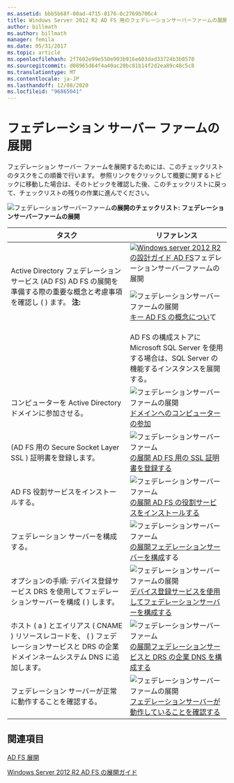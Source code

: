 ```yaml
---
ms.assetid: bbb5b68f-00ad-4715-8176-0c2769b706c4
title: Windows Server 2012 R2 AD FS 用のフェデレーションサーバーファームの展開
author: billmath
ms.author: billmath
manager: femila
ms.date: 05/31/2017
ms.topic: article
ms.openlocfilehash: 2f7602e99e550e993b916e603dad33724b3b0570
ms.sourcegitcommit: d08965d64f4a40ac20bc81b14f2d2ea89c48c5c8
ms.translationtype: MT
ms.contentlocale: ja-JP
ms.lasthandoff: 12/08/2020
ms.locfileid: "96865041"
---
```

# <a name="deploying-a-federation-server-farm"></a>フェデレーション サーバー ファームの展開

フェデレーション サーバー ファームを展開するためには、このチェックリストのタスクをこの順番で行います。 参照リンクをクリックして概要に関するトピックに移動した場合は、そのトピックを確認した後、このチェックリストに戻って、チェックリストの残りの作業に進んでください。

![フェデレーションサーバーファーム](media/2b05dce3-938f-4168-9b8f-1f4398cbdb9b.gif)**の展開のチェックリスト: フェデレーションサーバーファームの展開**

|タスク|リファレンス|
|--------|-------------|
|Active Directory フェデレーションサービス (AD FS) AD FS の展開を準備する際の重要な概念と考慮事項を確認し \( \) ます。 **注:**|![](media/faa393df-4856-4431-9eda-4f4e5be72a90.gif)[Windows server 2012 R2 の設計ガイド AD FS](../../ad-fs/design/AD-FS-Design-Guide-in-Windows-Server-2012-R2.md)フェデレーションサーバーファームの展開<p>![フェデレーションサーバーファームの展開](media/faa393df-4856-4431-9eda-4f4e5be72a90.gif)[キー AD FS の概念につい](../../ad-fs/technical-reference/Understanding-Key-AD-FS-Concepts.md)て|
||AD FS の構成ストアに Microsoft SQL Server を使用する場合は、SQL Server の機能するインスタンスを展開する。|[SQL Server](/sql/sql-server/) **警告:** Windows Server 2012 R2 で AD FS ファームを作成し SQL Server を使用して構成データを格納する場合は、SQL Server 2012 を含む SQL Server 2008 以降のバージョンを使用できます。|
|コンピューターを Active Directory ドメインに参加させる。|![フェデレーションサーバーファームの展開](media/faa393df-4856-4431-9eda-4f4e5be72a90.gif)[ドメインへのコンピューターの参加](Join-a-Computer-to-a-Domain.md)|
|\(AD FS 用の Secure Socket Layer SSL \) 証明書を登録します。|![フェデレーションサーバーファーム](media/bc6cea1a-1c6c-4124-8c8f-1df5adfe8c88.gif)[の展開 AD FS 用の SSL 証明書を登録する](Enroll-an-SSL-Certificate-for-AD-FS.md)|
|AD FS 役割サービスをインストールする。|![フェデレーションサーバーファーム](media/bc6cea1a-1c6c-4124-8c8f-1df5adfe8c88.gif)[の展開 AD FS の役割サービスをインストールする](Install-the-AD-FS-Role-Service.md)|
|フェデレーション サーバーを構成する。|![フェデレーションサーバーファーム](media/bc6cea1a-1c6c-4124-8c8f-1df5adfe8c88.gif)[の展開フェデレーションサーバーを構成](Configure-a-Federation-Server.md)する|
|オプションの手順: デバイス登録サービス DRS を使用してフェデレーションサーバーを構成 \( \) します。|![フェデレーションサーバーファームの展開](media/faa393df-4856-4431-9eda-4f4e5be72a90.gif)[デバイス登録サービスを使用してフェデレーションサーバーを構成する](Configure-a-federation-server-with-Device-Registration-Service.md)|
|ホスト \( a \) とエイリアス \( CNAME \) リソースレコードを、 \( \) フェデレーションサービスと DRS の企業ドメインネームシステム DNS に追加します。|![フェデレーションサーバーファーム](media/faa393df-4856-4431-9eda-4f4e5be72a90.gif)[の展開フェデレーションサービスと DRS の企業 DNS を構成する](Configure-Corporate-DNS-for-the-Federation-Service-and-DRS.md)|
|フェデレーション サーバーが正常に動作することを確認する。|![フェデレーションサーバーファームの展開](media/faa393df-4856-4431-9eda-4f4e5be72a90.gif)[フェデレーションサーバーが動作していることを確認する](Verify-That-a-Federation-Server-Is-Operational.md)|


## <a name="see-also"></a>関連項目
[AD FS 展開](../../ad-fs/AD-FS-Deployment.md)

[Windows Server 2012 R2 AD FS の展開ガイド](../../ad-fs/deployment/Windows-Server-2012-R2-AD-FS-Deployment-Guide.md)

